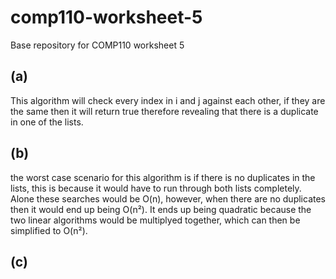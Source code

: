 # comp110-worksheet-5
Base repository for COMP110 worksheet 5
## (a)
This algorithm will check every index in i and j against each other, if they are the same then it will return true therefore revealing that there is a duplicate in one of the lists.

## (b)
the worst case scenario for this algorithm is if there is no duplicates in the lists, this is because it would have to run through both lists completely. Alone these searches would be O(n), however, when there are no duplicates then it would end up being O(n²). It ends up being quadratic because the two linear algorithms would be multiplyed together, which can then be simplified to O(n²).

## (c)
